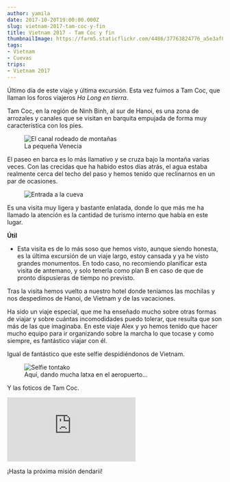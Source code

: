 ```yaml
---
author: yamila
date: 2017-10-20T19:00:00.000Z
slug: vietnam-2017-tam-coc-y-fin
title: Vietnam 2017 - Tam Coc y fin
thumbnailImage: https://farm5.staticflickr.com/4486/37763824776_a5e3af832b_c.jpg
tags:
- Vietnam
- Cuevas
trips:
- Vietnam 2017
---
```


Último día de este viaje y última excursión. Esta vez fuimos a Tam Coc, que llaman los foros viajeros <em>Ha Long en tierra</em>.

<!--more-->

Tam Coc, en la región de Ninh Binh, al sur de Hanoi, es una zona de arrozales y canales que se visitan en barquita empujada de forma muy característica con los pies.

<figure class="pano">
<img src="https://c1.staticflickr.com/5/4462/37812227971_9f8a776fc3_o.jpg" alt="El canal rodeado de montañas" />
<figcaption>La pequeña Venecia</figcaption>
</figure>

El paseo en barca es lo más llamativo y se cruza bajo la montaña varias veces. Con las crecidas que ha habido estos días atrás, el agua estaba realmente cerca del techo del paso y hemos tenido que reclinarnos en un par de ocasiones.

<figure>
<img src="https://farm5.staticflickr.com/4486/37763824776_a5e3af832b_c.jpg" alt="Entrada a la cueva" />
</figure>

Es una visita muy ligera y bastante enlatada, donde lo que más me ha llamado la atención es la cantidad de turismo interno que había en este lugar.

<strong>Útil</strong>

- Esta visita es de lo más soso que hemos visto, aunque siendo honesta, es la última excursión de un viaje largo, estoy cansada y ya he visto grandes monumentos. En todo caso, no recomiendo planificar esta visita de antemano, y solo tenerla como plan B en caso de que de pronto dispusieras de tiempo no previsto.

Tras la visita hemos vuelto a nuestro hotel donde teníamos las mochilas y nos despedimos de Hanoi, de Vietnam y de las vacaciones.

Ha sido un viaje especial, que me ha enseñado mucho sobre otras formas de viajar y sobre cuántas incomodidades puedo tolerar, que resulta que son más de las que imaginaba. En este viaje Alex y yo hemos tenido que hacer mucho equipo para ir organizando sobre la marcha lo que tocase y como siempre, es fantástico viajar con él.

Igual de fantástico que este selfie despidiéndonos de Vietnam.

<figure>
<img src="https://farm5.staticflickr.com/4464/37812233411_d6035b3aac_c.jpg" alt="Selfie tontako" />
<figcaption>Aquí, dando mucha latxa en el aeropuerto...</figcaption>
</figure>

Y las foticos de Tam Coc.

<div class='embed-container'><iframe src='https://www.flickr.com/photos/125687915@N08/sets/72157687556154930/player' frameborder='0' allowfullscreen webkitallowfullscreen mozallowfullscreen oallowfullscreen msallowfullscreen></iframe></div>

¡Hasta la próxima misión dendarii!
